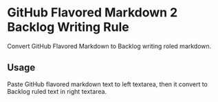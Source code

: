# GitHub Flavored Markdown 2 Backlog Writing Rule

Convert GitHub Flavored Markdown to Backlog writing roled markdown.

## Usage

Paste GitHub flavored markdown text to left textarea, then it convert to Backlog ruled text in right textarea.

